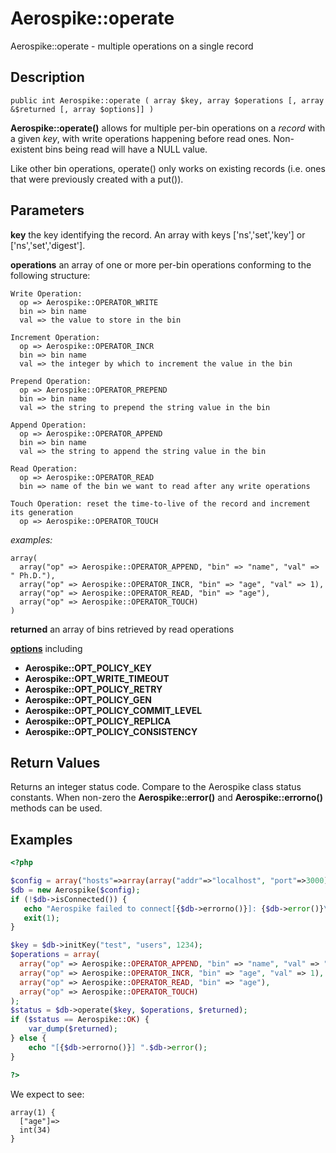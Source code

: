 
# Aerospike::operate

Aerospike::operate - multiple operations on a single record

## Description

```
public int Aerospike::operate ( array $key, array $operations [, array &$returned [, array $options]] )
```

**Aerospike::operate()** allows for multiple per-bin operations on a *record*
with a given *key*, with write operations happening before read ones.
Non-existent bins being read will have a NULL value.

Like other bin operations, operate() only works on existing records
(i.e. ones that were previously created with a put()).

## Parameters

**key** the key identifying the record. An array with keys ['ns','set','key'] or ['ns','set','digest'].

**operations** an array of one or more per-bin operations conforming
to the following structure:
```
Write Operation:
  op => Aerospike::OPERATOR_WRITE
  bin => bin name
  val => the value to store in the bin

Increment Operation:
  op => Aerospike::OPERATOR_INCR
  bin => bin name
  val => the integer by which to increment the value in the bin

Prepend Operation:
  op => Aerospike::OPERATOR_PREPEND
  bin => bin name
  val => the string to prepend the string value in the bin

Append Operation:
  op => Aerospike::OPERATOR_APPEND
  bin => bin name
  val => the string to append the string value in the bin

Read Operation:
  op => Aerospike::OPERATOR_READ
  bin => name of the bin we want to read after any write operations

Touch Operation: reset the time-to-live of the record and increment its generation
  op => Aerospike::OPERATOR_TOUCH
```
*examples:*
```
array(
  array("op" => Aerospike::OPERATOR_APPEND, "bin" => "name", "val" => " Ph.D."),
  array("op" => Aerospike::OPERATOR_INCR, "bin" => "age", "val" => 1),
  array("op" => Aerospike::OPERATOR_READ, "bin" => "age"),
  array("op" => Aerospike::OPERATOR_TOUCH)
)
```

**returned** an array of bins retrieved by read operations

**[options](aerospike.md)** including
- **Aerospike::OPT_POLICY_KEY**
- **Aerospike::OPT_WRITE_TIMEOUT**
- **Aerospike::OPT_POLICY_RETRY**
- **Aerospike::OPT_POLICY_GEN**
- **Aerospike::OPT_POLICY_COMMIT_LEVEL**
- **Aerospike::OPT_POLICY_REPLICA**
- **Aerospike::OPT_POLICY_CONSISTENCY**

## Return Values

Returns an integer status code.  Compare to the Aerospike class status
constants.  When non-zero the **Aerospike::error()** and
**Aerospike::errorno()** methods can be used.

## Examples

```php
<?php

$config = array("hosts"=>array(array("addr"=>"localhost", "port"=>3000)));
$db = new Aerospike($config);
if (!$db->isConnected()) {
   echo "Aerospike failed to connect[{$db->errorno()}]: {$db->error()}\n";
   exit(1);
}

$key = $db->initKey("test", "users", 1234);
$operations = array(
  array("op" => Aerospike::OPERATOR_APPEND, "bin" => "name", "val" => " Ph.D."),
  array("op" => Aerospike::OPERATOR_INCR, "bin" => "age", "val" => 1),
  array("op" => Aerospike::OPERATOR_READ, "bin" => "age"),
  array("op" => Aerospike::OPERATOR_TOUCH)
);
$status = $db->operate($key, $operations, $returned);
if ($status == Aerospike::OK) {
    var_dump($returned);
} else {
    echo "[{$db->errorno()}] ".$db->error();
}

?>
```

We expect to see:

```
array(1) {
  ["age"]=>
  int(34)
}
```

